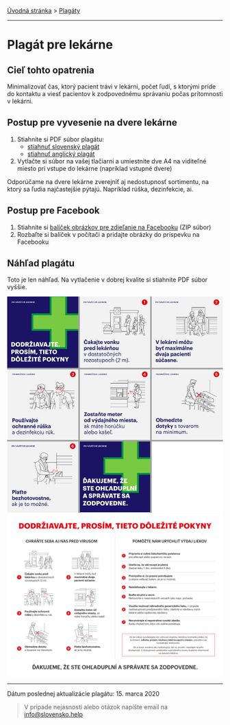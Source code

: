 [Úvodná stránka](../../) &gt; [Plagáty](../../projekty/plagaty.md)

***
# Plagát pre lekárne

## Cieľ tohto opatrenia

Minimalizovať čas, ktorý pacient trávi v lekárni, počet ľudí, s ktorými príde do kontaktu a viesť pacientov k zodpovednému správaniu počas prítomnosti v lekárni.

## Postup pre vyvesenie na dvere lekárne

1. Stiahnite si PDF súbor plagátu:
    * [stiahnuť slovenský plagát](../../files/lekarne/lekarne-plagat-v2020031501.pdf)
    * [stiahnuť anglický plagát](../../files/lekarne/lekarne-plagat-v2020031501-en.pdf)
2. Vytlačte si súbor na vašej tlačiarni a umiestnite dve A4 na viditeľné miesto pri vstupe do lekárne (napríklad vstupné dvere)

Odporúčame na dvere lekárne zverejniť aj nedostupnosť sortimentu, na ktorý sa ľudia najčastejšie pýtajú. Napríklad rúška, dezinfekcie, ai.

## Postup pre Facebook

1. Stiahnite si [balíček obrázkov pre zdieľanie na Facebooku]({{site.baseurl}}files/lekarne/lekarne-social-media-pack.zip) (ZIP súbor)
2. Rozbaľte si balíček v počítači a pridajte obrázky do príspevku na Facebooku

## Náhľad plagátu

Toto je len náhľad. Na vytlačenie v dobrej kvalite si stiahnite PDF súbor vyššie.

![](../../images/lekarne/lekarne-social-preview2.png)
![](../../images/lekarne/plagat-2020031501.png)


***
Dátum poslednej aktualizácie plagátu: 15. marca 2020

> V prípade nejasností alebo otázok napíšte email na info@slovensko.help
